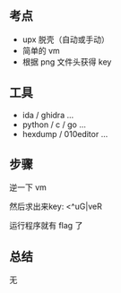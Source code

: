 ## 考点

- upx 脱壳（自动或手动）
- 简单的 vm
- 根据 png 文件头获得 key

## 工具

- ida / ghidra ...
- python / c / go ...
- hexdump / 010editor ...

## 步骤

逆一下 vm

然后求出来key: <^uG|veR

运行程序就有 flag 了

## 总结

无
